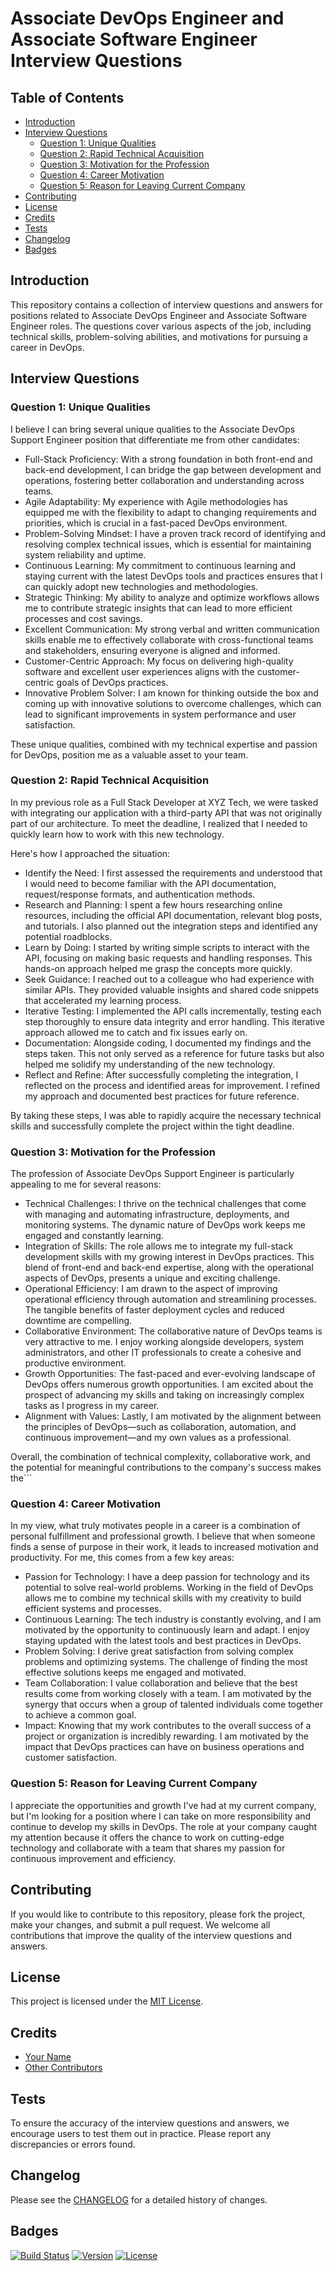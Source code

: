 # Associate DevOps Engineer and Associate Software Engineer Interview Questions

## Table of Contents

- [Introduction](#introduction)
- [Interview Questions](#interview-questions)
  - [Question  1: Unique Qualities](#question-1-unique-qualities)
  - [Question  2: Rapid Technical Acquisition](#question-2-rapid-technical-acquisition)
  - [Question  3: Motivation for the Profession](#question-3-motivation-for-the-profession)
  - [Question  4: Career Motivation](#question-4-career-motivation)
  - [Question  5: Reason for Leaving Current Company](#question-5-reason-for-leaving-current-company)
- [Contributing](#contributing)
- [License](#license)
- [Credits](#credits)
- [Tests](#tests)
- [Changelog](#changelog)
- [Badges](#badges)

## Introduction

This repository contains a collection of interview questions and answers for positions related to Associate DevOps Engineer and Associate Software Engineer roles. The questions cover various aspects of the job, including technical skills, problem-solving abilities, and motivations for pursuing a career in DevOps.

## Interview Questions

### Question   1: Unique Qualities

I believe I can bring several unique qualities to the Associate DevOps Support Engineer position that differentiate me from other candidates:

- Full-Stack Proficiency: With a strong foundation in both front-end and back-end development, I can bridge the gap between development and operations, fostering better collaboration and understanding across teams.
- Agile Adaptability: My experience with Agile methodologies has equipped me with the flexibility to adapt to changing requirements and priorities, which is crucial in a fast-paced DevOps environment.
- Problem-Solving Mindset: I have a proven track record of identifying and resolving complex technical issues, which is essential for maintaining system reliability and uptime.
- Continuous Learning: My commitment to continuous learning and staying current with the latest DevOps tools and practices ensures that I can quickly adopt new technologies and methodologies.
- Strategic Thinking: My ability to analyze and optimize workflows allows me to contribute strategic insights that can lead to more efficient processes and cost savings.
- Excellent Communication: My strong verbal and written communication skills enable me to effectively collaborate with cross-functional teams and stakeholders, ensuring everyone is aligned and informed.
- Customer-Centric Approach: My focus on delivering high-quality software and excellent user experiences aligns with the customer-centric goals of DevOps practices.
- Innovative Problem Solver: I am known for thinking outside the box and coming up with innovative solutions to overcome challenges, which can lead to significant improvements in system performance and user satisfaction.

These unique qualities, combined with my technical expertise and passion for DevOps, position me as a valuable asset to your team.

### Question   2: Rapid Technical Acquisition

In my previous role as a Full Stack Developer at XYZ Tech, we were tasked with integrating our application with a third-party API that was not originally part of our architecture. To meet the deadline, I realized that I needed to quickly learn how to work with this new technology.

Here's how I approached the situation:

- Identify the Need: I first assessed the requirements and understood that I would need to become familiar with the API documentation, request/response formats, and authentication methods.
- Research and Planning: I spent a few hours researching online resources, including the official API documentation, relevant blog posts, and tutorials. I also planned out the integration steps and identified any potential roadblocks.
- Learn by Doing: I started by writing simple scripts to interact with the API, focusing on making basic requests and handling responses. This hands-on approach helped me grasp the concepts more quickly.
- Seek Guidance: I reached out to a colleague who had experience with similar APIs. They provided valuable insights and shared code snippets that accelerated my learning process.
- Iterative Testing: I implemented the API calls incrementally, testing each step thoroughly to ensure data integrity and error handling. This iterative approach allowed me to catch and fix issues early on.
- Documentation: Alongside coding, I documented my findings and the steps taken. This not only served as a reference for future tasks but also helped me solidify my understanding of the new technology.
- Reflect and Refine: After successfully completing the integration, I reflected on the process and identified areas for improvement. I refined my approach and documented best practices for future reference.

By taking these steps, I was able to rapidly acquire the necessary technical skills and successfully complete the project within the tight deadline.

### Question   3: Motivation for the Profession

The profession of Associate DevOps Support Engineer is particularly appealing to me for several reasons:

- Technical Challenges: I thrive on the technical challenges that come with managing and automating infrastructure, deployments, and monitoring systems. The dynamic nature of DevOps work keeps me engaged and constantly learning.
- Integration of Skills: The role allows me to integrate my full-stack development skills with my growing interest in DevOps practices. This blend of front-end and back-end expertise, along with the operational aspects of DevOps, presents a unique and exciting challenge.
- Operational Efficiency: I am drawn to the aspect of improving operational efficiency through automation and streamlining processes. The tangible benefits of faster deployment cycles and reduced downtime are compelling.
- Collaborative Environment: The collaborative nature of DevOps teams is very attractive to me. I enjoy working alongside developers, system administrators, and other IT professionals to create a cohesive and productive environment.
- Growth Opportunities: The fast-paced and ever-evolving landscape of DevOps offers numerous growth opportunities. I am excited about the prospect of advancing my skills and taking on increasingly complex tasks as I progress in my career.
- Alignment with Values: Lastly, I am motivated by the alignment between the principles of DevOps—such as collaboration, automation, and continuous improvement—and my own values as a professional.

Overall, the combination of technical complexity, collaborative work, and the potential for meaningful contributions to the company's success makes the```

### Question   4: Career Motivation

In my view, what truly motivates people in a career is a combination of personal fulfillment and professional growth. I believe that when someone finds a sense of purpose in their work, it leads to increased motivation and productivity. For me, this comes from a few key areas:

- Passion for Technology: I have a deep passion for technology and its potential to solve real-world problems. Working in the field of DevOps allows me to combine my technical skills with my creativity to build efficient systems and processes.
- Continuous Learning: The tech industry is constantly evolving, and I am motivated by the opportunity to continuously learn and adapt. I enjoy staying updated with the latest tools and best practices in DevOps.
- Problem Solving: I derive great satisfaction from solving complex problems and optimizing systems. The challenge of finding the most effective solutions keeps me engaged and motivated.
- Team Collaboration: I value collaboration and believe that the best results come from working closely with a team. I am motivated by the synergy that occurs when a group of talented individuals come together to achieve a common goal.
- Impact: Knowing that my work contributes to the overall success of a project or organization is incredibly rewarding. I am motivated by the impact that DevOps practices can have on business operations and customer satisfaction.

### Question   5: Reason for Leaving Current Company

I appreciate the opportunities and growth I've had at my current company, but I'm looking for a position where I can take on more responsibility and continue to develop my skills in DevOps. The role at your company caught my attention because it offers the chance to work on cutting-edge technology and collaborate with a team that shares my passion for continuous improvement and efficiency.

## Contributing

If you would like to contribute to this repository, please fork the project, make your changes, and submit a pull request. We welcome all contributions that improve the quality of the interview questions and answers.

## License

This project is licensed under the [MIT License](LICENSE).

## Credits

- [Your Name](#)
- [Other Contributors](#)

## Tests

To ensure the accuracy of the interview questions and answers, we encourage users to test them out in practice. Please report any discrepancies or errors found.

## Changelog

Please see the [CHANGELOG](CHANGELOG.md) for a detailed history of changes.

## Badges

[![Build Status](https://travis-ci.org/fitsaleem/yourrepository.svg?branch=master)](https://travis-ci.org/fitsaleem/yourrepository)
[![Version](https://img.shields.io/github/release/fitsaleem/yourrepository.svg)](https://github.com/fitsaleem/yourrepository/releases)
[![License](https://img.shields.io/github/license/fitsaleem/yourrepository.svg)](https://github.com/fitsaleem/yourrepository/blob/master/LICENSE)

